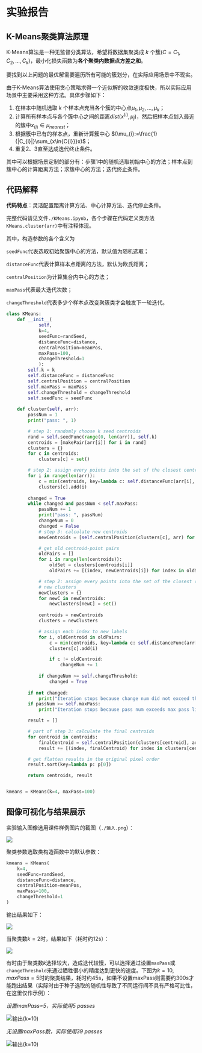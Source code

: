 # 实验报告

## K-Means聚类算法原理

K-Means算法是一种无监督分类算法，希望将数据集聚类成 $k$ 个簇$(C=C_{1}, C_{2}, ..., C_{k})$，最小化损失函数为**各个聚类内数据点方差之和**。

要找到以上问题的最优解需要遍历所有可能的簇划分，在实际应用场景中不现实。

由于K-Means算法使用贪心策略求得一个近似解的收敛速度极快，所以实际应用场景中主要采用这种方法。具体步骤如下：

1. 在样本中随机选取 $k$ 个样本点充当各个簇的中心点$μ_1,μ_2,…,μ_k$；
2. 计算所有样本点与各个簇中心之间的距离$dist(x^{(i)},μ_j)$，然后把样本点划入最近的簇中$x_{(i)}∈μ_{nearest}$；
3. 根据簇中已有的样本点，重新计算簇中心 $(\mu_{i}:=\frac{1}{|C_{i}|}\sum_{x\in{C{i}}}x)$；
4. 重复2、3直至达成迭代终止条件。

其中可以根据场景定制的部分有：步骤1中的随机选取初始中心的方法；样本点到簇中心的计算距离方法；求簇中心的方法；迭代终止条件。

## 代码解释

**代码特点**：灵活配置距离计算方法、中心计算方法、迭代停止条件。

完整代码请见文件`./KMeans.ipynb`，各个步骤在代码定义类方法`KMeans.cluster(arr)`中有注释体现。

其中，构造参数的各个含义为

`seedFunc`代表选取初始聚簇中心的方法，默认值为随机选取；

`distanceFunc`代表计算样本点距离的方法，默认为欧氏距离；

`centralPosition`为计算集合内中心的方法；

`maxPass`代表最大迭代次数；

`changeThreshold`代表多少个样本点改变聚簇类才会触发下一轮迭代。

```python
class KMeans:
    def __init__(
            self,
            k=4,
            seedFunc=randSeed,
            distanceFunc=distance,
            centralPosition=meanPos,
            maxPass=100,
            changeThreshold=1
            ):
        self.k = k
        self.distanceFunc = distanceFunc
        self.centralPosition = centralPosition
        self.maxPass = maxPass
        self.changeThreshold = changeThreshold
        self.seedFunc = seedFunc
    
    def cluster(self, arr):
        passNum = 1
        print("pass: ", 1)

        # step 1: randomly choose k seed centroids
        rand = self.seedFunc(range(0, len(arr)), self.k)
        centroids = [makePair(arr[i]) for i in rand]
        clusters = {}
        for c in centroids:
            clusters[c] = set()

        # step 2: assign every points into the set of the closest centroids.
        for i in range(len(arr)):
            c = min(centroids, key=lambda c: self.distanceFunc(arr[i], c))
            clusters[c].add(i)
        
        changed = True
        while changed and passNum < self.maxPass:
            passNum += 1
            print("pass: ", passNum)
            changeNum = 0
            changed = False
            # step 3: calculate new centroids
            newCentroids = [self.centralPosition(clusters[c], arr) for c in centroids]

            # get old centroid-point pairs
            oldPairs = []
            for i in range(len(centroids)):
                oldSet = clusters[centroids[i]]
                oldPairs += [(index, newCentroids[i]) for index in oldSet]

            # step 2: assign every points into the set of the closest centroids.
            # new clusters
            newClusters = {}
            for newC in newCentroids:
                newClusters[newC] = set()
            
            centroids = newCentroids
            clusters = newClusters

            # assign each index to new labels
            for i, oldCentroid in oldPairs:
                c = min(centroids, key=lambda c: self.distanceFunc(arr[i], c))
                clusters[c].add(i)

                if c != oldCentroid:
                    changeNum += 1
            
            if changeNum >= self.changeThreshold:
                changed = True
        
        if not changed:
            print("Iteration stops because change num did not exceed the threshold({}) in the last pass.".format(self.changeThreshold))
        if passNum >= self.maxPass:
            print("Iteration stops because pass num exceeds max pass limit({}).".format(self.maxPass))

        result = []

        # part of step 3: calculate the final centroids
        for centroid in centroids:
            finalCentroid = self.centralPosition(clusters[centroid], arr)
            result += [(index, finalCentroid) for index in clusters[centroid]]

        # get flatten results in the original pixel order
        result.sort(key=lambda p: p[0])

        return centroids, result


kmeans = KMeans(k=4, maxPass=100)
```



## 图像可视化与结果展示

实验输入图像选用课件样例图片的截图（`./输入.png`）：

![](./输入.jpg)

聚类参数选取类构造函数中的默认参数：

```python
kmeans = KMeans(
    k=4, 
    seedFunc=randSeed, 
    distanceFunc=distance, 
    centralPosition=meanPos, 
    maxPass=100, 
    changeThreshold=1
)
```

输出结果如下：

![](./输出(k=4).png)

当聚类数$k=2$时，结果如下（耗时约12s）：

![](./输出(k=2).png)

有时由于聚类数$k$选择较大，造成迭代较慢，可以选择通过设置`maxPass`或`changeThreshold`来通过牺牲很小的精度达到更快的速度。下图为$k=10, maxPass=5$时的聚类结果，耗时约45s，如果不设置maxPass则需要约300s才能跑出结果（实际时由于种子选取的随机性导致了不同运行间不具有严格可比性，在这里仅作示例）：

*设置maxPass=5，实际使用5 passes*

![输出(k=10)](./输出(k=10,maxPass=5,45s).png)

*无设置maxPass数，实际使用39 passes*

![输出(k=10)](./输出(k=10).png)